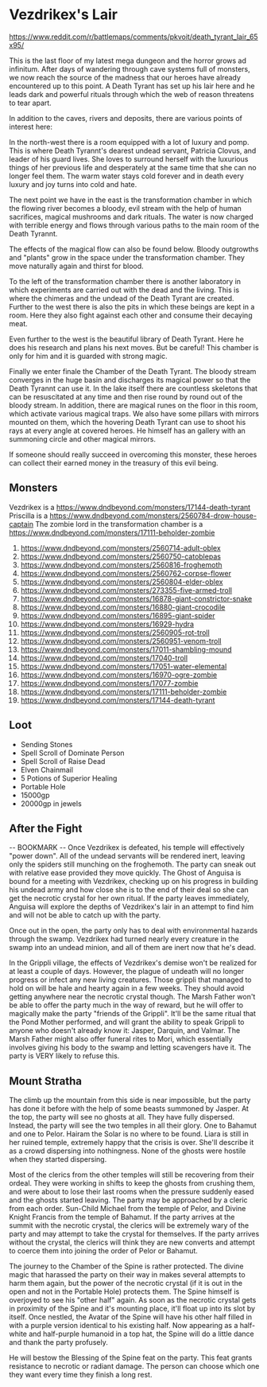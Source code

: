 # Vezdrikex's Lair
https://www.reddit.com/r/battlemaps/comments/pkvoit/death_tyrant_lair_65x95/

This is the last floor of my latest mega dungeon and the horror grows ad infinitum. After days of wandering through cave systems full of monsters, we now reach the source of the madness that our heroes have already encountered up to this point. A Death Tyrant has set up his lair here and he leads dark and powerful rituals through which the web of reason threatens to tear apart.

In addition to the caves, rivers and deposits, there are various points of interest here:

In the north-west there is a room equipped with a lot of luxury and pomp. This is where Death Tyrannt's dearest undead servant, Patricia Clovus, and leader of his guard lives. She loves to surround herself with the luxurious things of her previous life and desperately at the same time that she can no longer feel them. The warm water stays cold forever and in death every luxury and joy turns into cold and hate.

The next point we have in the east is the transformation chamber in which the flowing river becomes a bloody, evil stream with the help of human sacrifices, magical mushrooms and dark rituals. The water is now charged with terrible energy and flows through various paths to the main room of the Death Tyrannt.

The effects of the magical flow can also be found below. Bloody outgrowths and "plants" grow in the space under the transformation chamber. They move naturally again and thirst for blood.

To the left of the transformation chamber there is another laboratory in which experiments are carried out with the dead and the living. This is where the chimeras and the undead of the Death Tyrant are created. Further to the west there is also the pits in which these beings are kept in a room. Here they also fight against each other and consume their decaying meat.

Even further to the west is the beautiful library of Death Tyrant. Here he does his research and plans his next moves. But be careful! This chamber is only for him and it is guarded with strong magic.

Finally we enter finale the Chamber of the Death Tyrant. The bloody stream converges in the huge basin and discharges its magical power so that the Death Tyrannt can use it. In the lake itself there are countless skeletons that can be resuscitated at any time and then rise round by round out of the bloody stream. In addition, there are magical runes on the floor in this room, which activate various magical traps. We also have some pillars with mirrors mounted on them, which the hovering Death Tyrant can use to shoot his rays at every angle at covered heroes. He himself has an gallery with an summoning circle and other magical mirrors.

If someone should really succeed in overcoming this monster, these heroes can collect their earned money in the treasury of this evil being.

## Monsters
Vezdrikex is a https://www.dndbeyond.com/monsters/17144-death-tyrant
Priscilla is a https://www.dndbeyond.com/monsters/2560784-drow-house-captain
The zombie lord in the transformation chamber is a https://www.dndbeyond.com/monsters/17111-beholder-zombie

1. https://www.dndbeyond.com/monsters/2560714-adult-oblex
2. https://www.dndbeyond.com/monsters/2560750-catoblepas
3. https://www.dndbeyond.com/monsters/2560816-froghemoth
4. https://www.dndbeyond.com/monsters/2560762-corpse-flower
5. https://www.dndbeyond.com/monsters/2560804-elder-oblex
6. https://www.dndbeyond.com/monsters/273355-five-armed-troll
7. https://www.dndbeyond.com/monsters/16878-giant-constrictor-snake
8. https://www.dndbeyond.com/monsters/16880-giant-crocodile
9. https://www.dndbeyond.com/monsters/16895-giant-spider
10. https://www.dndbeyond.com/monsters/16929-hydra
11. https://www.dndbeyond.com/monsters/2560905-rot-troll
12. https://www.dndbeyond.com/monsters/2560951-venom-troll
13. https://www.dndbeyond.com/monsters/17011-shambling-mound
14. https://www.dndbeyond.com/monsters/17040-troll
15. https://www.dndbeyond.com/monsters/17051-water-elemental
16. https://www.dndbeyond.com/monsters/16970-ogre-zombie
17. https://www.dndbeyond.com/monsters/17077-zombie
18. https://www.dndbeyond.com/monsters/17111-beholder-zombie
19. https://www.dndbeyond.com/monsters/17144-death-tyrant

## Loot
* Sending Stones
* Spell Scroll of Dominate Person
* Spell Scroll of Raise Dead
* Elven Chainmail
* 5 Potions of Superior Healing 
* Portable Hole
* 15000gp
* 20000gp in jewels

## After the Fight
-- BOOKMARK --
Once Vezdrikex is defeated, his temple will effectively "power down". All of the undead servants will be rendered inert, leaving only the spiders still munching on the froghemoth. The party can sneak out with relative ease provided they move quickly. The Ghost of Anguisa is bound for a meeting with Vezdrikex, checking up on his progress in building his undead army and how close she is to the end of their deal so she can get the necrotic crystal for her own ritual. If the party leaves immediately, Anguisa will explore the depths of Vezdrikex's lair in an attempt to find him and will not be able to catch up with the party.

Once out in the open, the party only has to deal with environmental hazards through the swamp. Vezdrikex had turned nearly every creature in the swamp into an undead minion, and all of them are inert now that he's dead.

In the Grippli village, the effects of Vezdrikex's demise won't be realized for at least a couple of days. However, the plague of undeath will no longer progress or infect any new living creatures. Those grippli that managed to hold on will be hale and hearty again in a few weeks. They should avoid getting anywhere near the necrotic crystal though. The Marsh Father won't be able to offer the party much in the way of reward, but he will offer to magically make the party "friends of the Grippli". It'll be the same ritual that the Pond Mother performed, and will grant the ability to speak Grippli to anyone who doesn't already know it: Jasper, Darquin, and Valmar. The Marsh Father might also offer funeral rites to Mori, which essentially involves giving his body to the swamp and letting scavengers have it. The party is VERY likely to refuse this.

## Mount Stratha
The climb up the mountain from this side is near impossible, but the party has done it before with the help of some beasts summoned by Jasper. At the top, the party will see no ghosts at all. They have fully dispersed. Instead, the party will see the two temples in all their glory. One to Bahamut and one to Pelor. Hairam the Solar is no where to be found. Liara is still in her ruined temple, extremely happy that the crisis is over. She'll describe it as a crowd dispersing into nothingness. None of the ghosts were hostile when they started dispersing.

Most of the clerics from the other temples will still be recovering from their ordeal. They were working in shifts to keep the ghosts from crushing them, and were about to lose their last rooms when the pressure suddenly eased and the ghosts started leaving. The party may be approached by a cleric from each order. Sun-Child Michael from the temple of Pelor, and Divine Knight Francis from the temple of Bahamut. If the party arrives at the summit with the necrotic crystal, the clerics will be extremely wary of the party and may attempt to take the crystal for themselves. If the party arrives without the crystal, the clerics will think they are new converts and attempt to coerce them into joining the order of Pelor or Bahamut.

The journey to the Chamber of the Spine is rather protected. The divine magic that harassed the party on their way in makes several attempts to harm them again, but the power of the necrotic crystal (if it is out in the open and not in the Portable Hole) protects them. The Spine himself is overjoyed to see his "other half" again. As soon as the necrotic crystal gets in proximity of the Spine and it's mounting place, it'll float up into its slot by itself. Once nestled, the Avatar of the Spine will have his other half filled in with a purple version identical to his existing half. Now appearing as a half-white and half-purple humanoid in a top hat, the Spine will do a little dance and thank the party profusely.

He will bestow the Blessing of the Spine feat on the party. This feat grants resistance to necrotic or radiant damage. The person can choose which one they want every time they finish a long rest.
